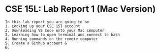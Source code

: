 # CSE 15L: Lab Report 1 (Mac Version) 
```
In this lab report you are going to be
1. Looking up your CSE 15l account 
2. Downloading VS Code onto your Mac computer 
3. Learning how to open terminal and connect to bash 
4. Running commands on the remote computer 
5. Create a Github account & 
6. 
```
